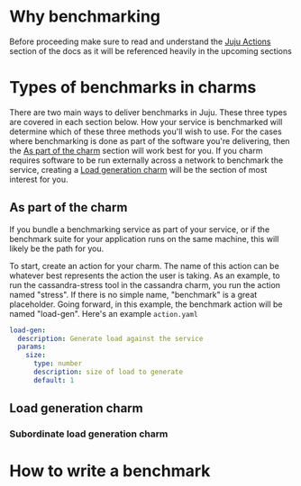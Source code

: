 # Why benchmarking

Before proceeding make sure to read and understand the [Juju Actions](./authors-charm-actions)
section of the docs as it will be referenced heavily in the upcoming sections

# Types of benchmarks in charms

There are two main ways to deliver benchmarks in Juju. These three types are
covered in each section below. How your service is benchmarked will determine
which of these three methods you'll wish to use. For the cases where benchmarking
is done as part of the software you're delivering, then the
[As part of the charm](#as-part-of-the-charm) section will work best for you.
If you charm requires software to be run externally across a network to
benchmark the service, creating a [Load generation charm](#load-generation-charm)
will be the section of most interest for you.

## As part of the charm

If you bundle a benchmarking service as part of your service, or if the benchmark
suite for your application runs on the same machine, this will likely be the path
for you.

To start, create an action for your charm. The name of this action can be whatever
best represents the action the user is taking. As an example, to run the
cassandra-stress tool in the cassandra charm, you run the action named "stress".
If there is no simple name, "benchmark" is a great placeholder. Going forward, in
this example, the benchmark action will be named "load-gen". Here's an example
`action.yaml`

```yaml
load-gen:
  description: Generate load against the service
  params:
    size:
      type: number
      description: size of load to generate
      default: 1
```




## Load generation charm

### Subordinate load generation charm


# How to write a benchmark
